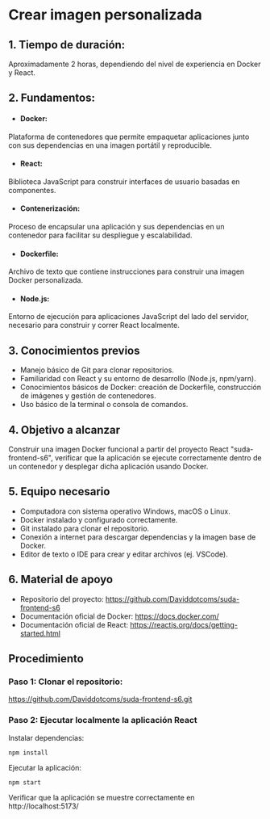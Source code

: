 # Crear imagen personalizada
## 1. Tiempo de duración:
Aproximadamente 2 horas, dependiendo del nivel de experiencia en Docker y React.
## 2. Fundamentos:
- #### Docker:
Plataforma de contenedores que permite empaquetar aplicaciones junto con sus dependencias en una imagen portátil y reproducible.
- #### React: 
Biblioteca JavaScript para construir interfaces de usuario basadas en componentes.
- #### Contenerización: 
Proceso de encapsular una aplicación y sus dependencias en un contenedor para facilitar su despliegue y escalabilidad.
- #### Dockerfile:
Archivo de texto que contiene instrucciones para construir una imagen Docker personalizada.
- #### Node.js: 
Entorno de ejecución para aplicaciones JavaScript del lado del servidor, necesario para construir y correr React localmente.
## 3. Conocimientos previos
- Manejo básico de Git para clonar repositorios.
- Familiaridad con React y su entorno de desarrollo (Node.js, npm/yarn).
- Conocimientos básicos de Docker: creación de Dockerfile, construcción de imágenes y gestión de contenedores.
- Uso básico de la terminal o consola de comandos.
## 4. Objetivo a alcanzar
Construir una imagen Docker funcional a partir del proyecto React "suda-frontend-s6", verificar que la aplicación se ejecute correctamente dentro de un contenedor y desplegar dicha aplicación usando Docker.
## 5. Equipo necesario
- Computadora con sistema operativo Windows, macOS o Linux.
- Docker instalado y configurado correctamente.
- Git instalado para clonar el repositorio.
- Conexión a internet para descargar dependencias y la imagen base de Docker.
- Editor de texto o IDE para crear y editar archivos (ej. VSCode).
## 6. Material de apoyo
- Repositorio del proyecto: https://github.com/Daviddotcoms/suda-frontend-s6
- Documentación oficial de Docker: https://docs.docker.com/
- Documentación oficial de React: https://reactjs.org/docs/getting-started.html
## Procedimiento
### Paso 1: Clonar el repositorio:
https://github.com/Daviddotcoms/suda-frontend-s6.git
### Paso 2:  Ejecutar localmente la aplicación React
Instalar dependencias:
```
npm install
````
Ejecutar la aplicación:
```
npm start
````
Verificar que la aplicación se muestre correctamente en
 http://localhost:5173/

